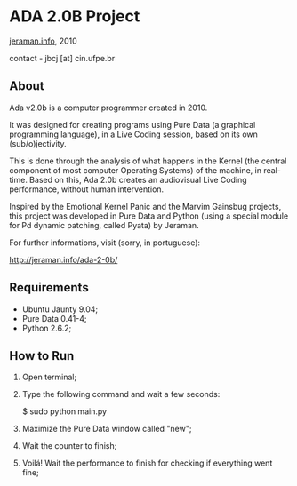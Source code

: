 ADA 2.0B Project
================
[jeraman.info](http://jeraman.info), 2010

contact - jbcj [at] cin.ufpe.br


About
-----
Ada v2.0b is a computer programmer created in 2010.

It was designed for creating programs using Pure Data (a graphical programming language), in a Live Coding session, based on its own (sub/o)jectivity.

This is done through the analysis of what happens in the Kernel (the central component of most computer Operating Systems) of the machine, in real-time. Based on this, Ada 2.0b creates an audiovisual Live Coding performance, without human intervention.

Inspired by the Emotional Kernel Panic and the Marvim Gainsbug projects, this project was developed in Pure Data and Python (using a special module for Pd dynamic patching, called Pyata) by Jeraman.

For further informations, visit (sorry, in portuguese):

http://jeraman.info/​ada-2-0b/


Requirements 
------------
- Ubuntu Jaunty 9.04;
- Pure Data 0.41-4;
- Python 2.6.2;


How to Run
----------
1. Open terminal;
2. Type the following command and wait a few seconds:

    $ sudo python main.py

3. Maximize the Pure Data window called "new";
4. Wait the counter to finish;
5. Voilá! Wait the performance to finish for checking if everything went fine;

